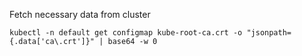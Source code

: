 Fetch necessary data from cluster

```shell
kubectl -n default get configmap kube-root-ca.crt -o "jsonpath={.data['ca\.crt']}" | base64 -w 0

```

